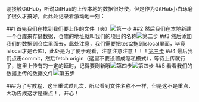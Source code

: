 刚接触GitHub，听说GitHub的上传本地的数据很好使，但是作为GitHub小白琢磨了很久才搞好，此此处记录着激动地一刻：

##1
首先我们在找到我们要上传的文件（夹）![第一步](https://upload-images.jianshu.io/upload_images/11526205-0205397d162aa30b.png?imageMogr2/auto-orient/strip%7CimageView2/2/w/1240)
##2
然后我们在本地新建一个仓库来存储数据，仓库的地址就叫我们的项目的名称![第二步](https://upload-images.jianshu.io/upload_images/11526205-9b9980124289c71d.png?imageMogr2/auto-orient/strip%7CimageView2/2/w/1240)
##3
然后添加我们的数据到仓库里面去，此处注意，我们需要把test2拖到islocal里面，毕竟islocal才是仓库!，此处是为了便于观看，注意注意注意！！！[第三步](https://upload-images.jianshu.io/upload_images/11526205-2a301c0e3877a820.png?imageMogr2/auto-orient/strip%7CimageView2/2/w/1240)
##4
最后我们点击commit，然后fetch origin（这里不要设置成隐私模式），等待上传就行了，这里上传有的一定的延时，记得要刷新哦![第四步](https://upload-images.jianshu.io/upload_images/11526205-4327301a422d5ffe.png?imageMogr2/auto-orient/strip%7CimageView2/2/w/1240)![第四步]()
##5
看看我们的数据上传的数据文件![第五步](https://upload-images.jianshu.io/upload_images/11526205-951d20b745d28e6f.png?imageMogr2/auto-orient/strip%7CimageView2/2/w/1240)

###为了写教程，这里重试过几次，所以看到文件名称不一样，但是这不是重点，大功告成这才是重点！，开心！
